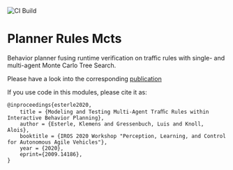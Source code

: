 ![CI Build](https://github.com/bark-simulator/planner-rules-mcts/workflows/CI/badge.svg)

# Planner Rules Mcts
Behavior planner fusing runtime verification on traffic rules with single- and multi-agent Monte Carlo Tree Search. 

Please have a look into the corresponding [publication](https://arxiv.org/abs/2009.14186)

If you use code in this modules, please cite it as:

```
@inproceedings{esterle2020,
    title = {Modeling and Testing Multi-Agent Traﬃc Rules within Interactive Behavior Planning},
    author = {Esterle, Klemens and Gressenbuch, Luis and Knoll, Alois},
    booktitle = {IROS 2020 Workshop "Perception, Learning, and Control for Autonomous Agile Vehicles"},
    year = {2020},
    eprint={2009.14186},
}
```
